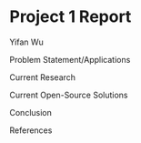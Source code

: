 # Project 1 Report

Yifan Wu

Problem Statement/Applications

Current Research

Current Open-Source Solutions

Conclusion

References
